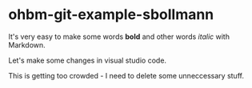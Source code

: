 # ohbm-git-example-sbollmann

It's very easy to make some words **bold** and other words *italic* with Markdown.

Let's make some changes in visual studio code.

This is getting too crowded - I need to delete some unneccessary stuff.